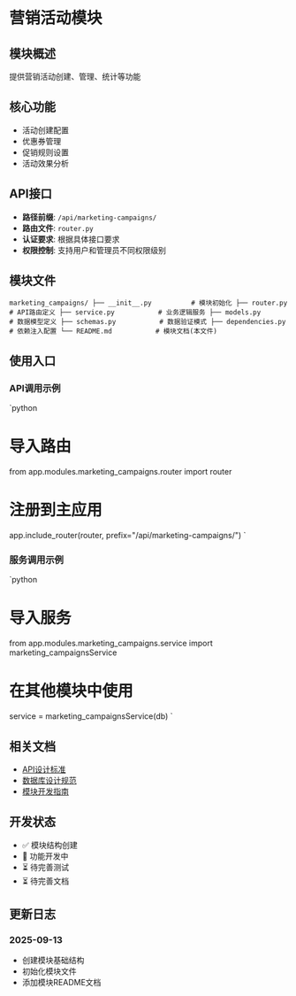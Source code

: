 # 营销活动模块

## 模块概述

提供营销活动创建、管理、统计等功能

## 核心功能

- 活动创建配置
- 优惠券管理
- 促销规则设置
- 活动效果分析

## API接口

- **路径前缀**: `/api/marketing-campaigns/`
- **路由文件**: `router.py`
- **认证要求**: 根据具体接口要求
- **权限控制**: 支持用户和管理员不同权限级别

## 模块文件

`
marketing_campaigns/
├── __init__.py          # 模块初始化
├── router.py            # API路由定义
├── service.py           # 业务逻辑服务
├── models.py            # 数据模型定义
├── schemas.py           # 数据验证模式
├── dependencies.py      # 依赖注入配置
└── README.md           # 模块文档(本文件)
`

## 使用入口

### API调用示例

`python
# 导入路由
from app.modules.marketing_campaigns.router import router

# 注册到主应用
app.include_router(router, prefix="/api/marketing-campaigns/")
`

### 服务调用示例

`python
# 导入服务
from app.modules.marketing_campaigns.service import marketing_campaignsService

# 在其他模块中使用
service = marketing_campaignsService(db)
`

## 相关文档

- [API设计标准](../../../docs/standards/api-standards.md)
- [数据库设计规范](../../../docs/standards/database-standards.md)
- [模块开发指南](../../../docs/development/module-development-guide.md)

## 开发状态

- ✅ 模块结构创建
- 🔄 功能开发中
- ⏳ 待完善测试
- ⏳ 待完善文档

## 更新日志

### 2025-09-13
- 创建模块基础结构
- 初始化模块文件
- 添加模块README文档
